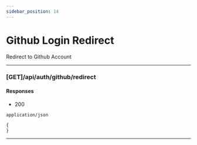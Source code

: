 ```yaml
---
sidebar_position: 14
---
```


# Github Login Redirect
Redirect to Github Account

***

### [GET]/api/auth/github/redirect

#### Responses

- 200 

`application/json`

```ts
{
}
```

***